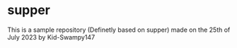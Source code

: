 # supper
This is a sample repository (Definetly based on supper) made on the 25th of July 2023 by Kid-Swampy147
